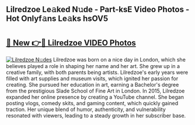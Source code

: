 ## Lilredzoe Le𝚊ked N𝚞de - Part-ksE Video Photos - Hot Onlyf𝚊ns Le𝚊ks hsOV5

# <h2><a href="http://ab2660.deff.icu/?id=Lilredzoe">🔗 New 👉🔴 Lilredzoe VIDEO Photos</a></h2>

[![Lilredzoe N𝚞des](https://i.imgur.com/rIISA9y.gif)](http://ab2660.deff.icu/?id=Lilredzoe)
Lilredzoe was born on a nice day in London, which she believes played a role in shaping her name and her art. She grew up in a creative family, with both parents being artists. Lilredzoe's early years were filled with art supplies and museum visits, which ignited her passion for creating. She pursued her education in art, earning a Bachelor's degree from the prestigious Slade School of Fine Art in London. In 2015, Lilredzoe expanded her online presence by creating a YouTube channel. She began posting vlogs, comedy skits, and gaming content, which quickly gained traction. Her unique blend of humor, authenticity, and vulnerability resonated with viewers, leading to a steady growth in her subscriber base.
